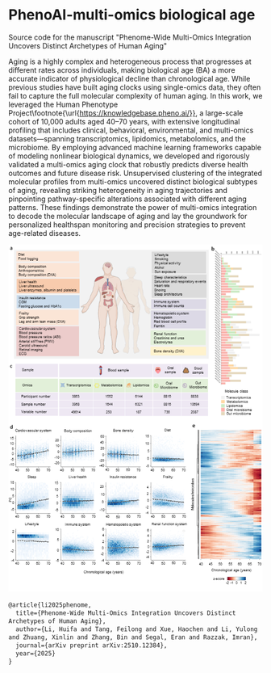 # PhenoAI-multi-omics biological age

Source code for the manuscript "Phenome-Wide Multi-Omics Integration Uncovers Distinct Archetypes of Human Aging"

Aging is a highly complex and heterogeneous process that progresses at different rates across individuals, making biological age (BA) a more accurate indicator of physiological decline than chronological age. While previous studies have built aging clocks using single-omics data, they often fail to capture the full molecular complexity of human aging. In this work, we leveraged the Human Phenotype Project\footnote{\url{https://knowledgebase.pheno.ai/}}, a large-scale cohort of 10,000 adults aged 40–70 years, with extensive longitudinal profiling that includes clinical, behavioral, environmental, and multi-omics datasets—spanning transcriptomics, lipidomics, metabolomics, and the microbiome. By employing advanced machine learning frameworks capable of modeling nonlinear biological dynamics, we developed and rigorously validated a multi-omics aging clock that robustly predicts diverse health outcomes and future disease risk. Unsupervised clustering of the integrated molecular profiles from multi-omics uncovered distinct biological subtypes of aging, revealing striking heterogeneity in aging trajectories and pinpointing pathway-specific alterations associated with different aging patterns. These findings demonstrate the power of multi-omics integration to decode the molecular landscape of aging and lay the groundwork for personalized healthspan monitoring and precision strategies to prevent age-related diseases.

![cohort](Result-1.png)

```
@article{li2025phenome,
  title={Phenome-Wide Multi-Omics Integration Uncovers Distinct Archetypes of Human Aging},
  author={Li, Huifa and Tang, Feilong and Xue, Haochen and Li, Yulong and Zhuang, Xinlin and Zhang, Bin and Segal, Eran and Razzak, Imran},
  journal={arXiv preprint arXiv:2510.12384},
  year={2025}
}
```

